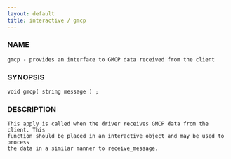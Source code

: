 ```yaml
---
layout: default
title: interactive / gmcp
---
```


### NAME

    gmcp - provides an interface to GMCP data received from the client

### SYNOPSIS

    void gmcp( string message ) ;

### DESCRIPTION

    This apply is called when the driver receives GMCP data from the client. This
    function should be placed in an interactive object and may be used to process
    the data in a similar manner to receive_message.
